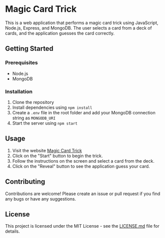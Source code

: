 # Magic Card Trick

This is a web application that performs a magic card trick using JavaScript, Node.js, Express, and MongoDB. The user selects a card from a deck of cards, and the application guesses the card correctly.

## Getting Started

### Prerequisites
- Node.js
- MongoDB

### Installation
1. Clone the repository
2. Install dependencies using `npm install`
3. Create a `.env` file in the root folder and add your MongoDB connection string as `MONGODB_URI`
4. Start the server using `npm start`

## Usage
1. Visit the website [Magic Card Trick](https://magic-card-trick.herokuapp.com/)
2. Click on the "Start" button to begin the trick.
3. Follow the instructions on the screen and select a card from the deck.
4. Click on the "Reveal" button to see the application guess your card.

## Contributing
Contributions are welcome! Please create an issue or pull request if you find any bugs or have any suggestions.

## License
This project is licensed under the MIT License - see the [LICENSE.md](LICENSE.md) file for details.
